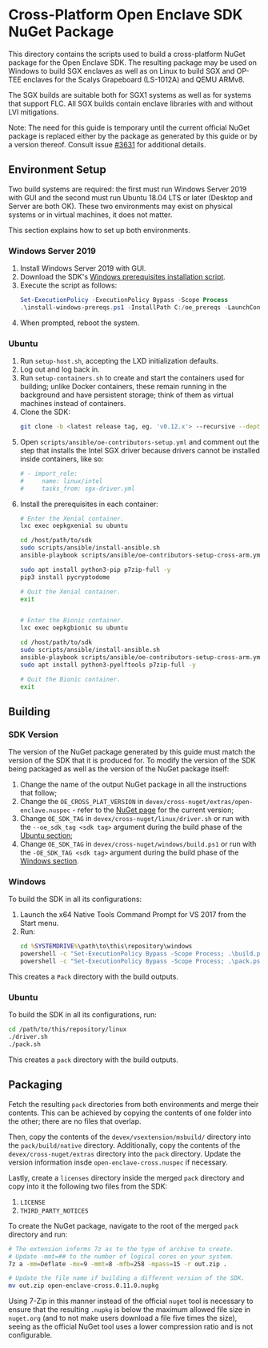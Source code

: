 # Cross-Platform Open Enclave SDK NuGet Package

This directory contains the scripts used to build a cross-platform NuGet package
for the Open Enclave SDK. The resulting package may be used on Windows to build
SGX enclaves as well as on Linux to build SGX and OP-TEE enclaves for the Scalys
Grapeboard (LS-1012A) and QEMU ARMv8.

The SGX builds are suitable both for SGX1 systems as well as for systems that
support FLC. All SGX builds contain enclave libraries with and without LVI
mitigations.

Note: The need for this guide is temporary until the current official NuGet
package is replaced either by the package as generated by this guide or by a
version thereof. Consult issue
[#3631](https://github.com/openenclave/openenclave/issues/3631) for additional
details.

## Environment Setup

Two build systems are required: the first must run Windows Server 2019 with GUI
and the second must run Ubuntu 18.04 LTS or later (Desktop and Server are both
OK). These two environments may exist on physical systems or in virtual
machines, it does not matter.

This section explains how to set up both environments.

### Windows Server 2019

1. Install Windows Server 2019 with GUI.
2. Download the SDK's [Windows prerequisites installation
   script](https://github.com/openenclave/openenclave/blob/master/scripts/install-windows-prereqs.ps1).
3. Execute the script as follows:
   ```powershell
   Set-ExecutionPolicy -ExecutionPolicy Bypass -Scope Process
   .\install-windows-prereqs.ps1 -InstallPath C:/oe_prereqs -LaunchConfiguration SGX1FLC-NoIntelDrivers -DCAPClientType None
   ```
4. When prompted, reboot the system.

### Ubuntu

1. Run `setup-host.sh`, accepting the LXD initialization defaults.
2. Log out and log back in.
3. Run `setup-containers.sh` to create and start the containers used for
   building; unlike Docker containers, these remain running in the background
   and have persistent storage; think of them as virtual machines instead of
   containers.
4. Clone the SDK:
   ```bash
   git clone -b <latest release tag, eg. 'v0.12.x'> --recursive --depth=1 https://github.com/openenclave/openenclave sdk
   ```
5. Open `scripts/ansible/oe-contributors-setup.yml` and comment out the step
   that installs the Intel SGX driver because drivers cannot be installed inside
   containers, like so:
   ```yaml
   # - import_role:
   #     name: linux/intel
   #     tasks_from: sgx-driver.yml
   ```
6. Install the prerequisites in each container:
   ```bash
   # Enter the Xenial container.
   lxc exec oepkgxenial su ubuntu

   cd /host/path/to/sdk
   sudo scripts/ansible/install-ansible.sh
   ansible-playbook scripts/ansible/oe-contributors-setup-cross-arm.yml

   sudo apt install python3-pip p7zip-full -y
   pip3 install pycryptodome

   # Quit the Xenial container.
   exit


   # Enter the Bionic container.
   lxc exec oepkgbionic su ubuntu

   cd /host/path/to/sdk
   sudo scripts/ansible/install-ansible.sh
   ansible-playbook scripts/ansible/oe-contributors-setup-cross-arm.yml
   sudo apt install python3-pyelftools p7zip-full -y

   # Quit the Bionic container.
   exit
   ```

## Building

### SDK Version

The version of the NuGet package generated by this guide must match the version
of the SDK that it is produced for. To modify the version of the SDK being
packaged as well as the version of the NuGet package itself:

1. Change the name of the output NuGet package in all the instructions that
   follow;
2. Change the `OE_CROSS_PLAT_VERSION` in `devex/cross-nuget/extras/open-enclave.nuspec` - refer to the [NuGet page](https://www.nuget.org/packages/open-enclave-cross/) for the current version;
3. Change `OE_SDK_TAG` in `devex/cross-nuget/linux/driver.sh` or run with the `--oe_sdk_tag <sdk tag>` argument during the build phase of the [Ubuntu section](#Ubuntu);
4. Change `OE_SDK_TAG` in `devex/cross-nuget/windows/build.ps1` or run with the `-OE_SDK_TAG <sdk tag>` argument during the build phase of the [Windows section](#Windows).

### Windows

To build the SDK in all its configurations:

1. Launch the x64 Native Tools Command Prompt for VS 2017 from the Start menu.
2. Run:
   ```cmd
   cd %SYSTEMDRIVE%\path\to\this\repository\windows
   powershell -c "Set-ExecutionPolicy Bypass -Scope Process; .\build.ps1"
   powershell -c "Set-ExecutionPolicy Bypass -Scope Process; .\pack.ps1"
   ```

This creates a `Pack` directory with the build outputs.

### Ubuntu
To build the SDK in all its configurations, run:

```bash
cd /path/to/this/repository/linux
./driver.sh
./pack.sh
```

This creates a `pack` directory with the build outputs.

## Packaging

Fetch the resulting `pack` directories from both environments and merge their
contents. This can be achieved by copying the contents of one folder into the
other; there are no files that overlap.

Then, copy the contents of the `devex/vsextension/msbuild/` directory into the
`pack/build/native` directory. Additionally, copy the contents of the
`devex/cross-nuget/extras` directory into the `pack` directory. Update the
version information insde `open-enclave-cross.nuspec` if necessary.

Lastly, create a `licenses` directory inside the merged `pack` directory and
copy into it the following two files from the SDK:

1. `LICENSE`
2. `THIRD_PARTY_NOTICES`

To create the NuGet package, navigate to the root of the merged `pack` directory
and run:

```bash
# The extension informs 7z as to the type of archive to create.
# Update -mmt=## to the number of logical cores on your system.
7z a -mm=Deflate -mx=9 -mmt=8 -mfb=258 -mpass=15 -r out.zip .

# Update the file name if building a different version of the SDK.
mv out.zip open-enclave-cross.0.11.0.nupkg
```

Using 7-Zip in this manner instead of the official `nuget` tool is necessary to
ensure that the resulting `.nupkg` is below the maximum allowed file size in
`nuget.org` (and to not make users download a file five times the size), seeing
as the official NuGet tool uses a lower compression ratio and is not
configurable.

